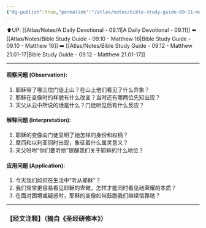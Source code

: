```yaml
---
{"dg-publish":true,"permalink":"/atlas/notes/bible-study-guide-09-11-matthew-17-01-13/"}
---
```


⬆️UP: [[Atlas/Notes/A Daily Devotional - 09.11\|A Daily Devotional - 09.11]]
⬅️ [[Atlas/Notes/Bible Study Guide - 09.10 - Matthew 16\|Bible Study Guide - 09.10 - Matthew 16]]
➡️ [[Atlas/Notes/Bible Study Guide - 09.12 - Matthew 21.01-17\|Bible Study Guide - 09.12 - Matthew 21.01-17]] 

---

#### 观察问题 (Observation):

1. 耶稣带了哪三位门徒上山？在山上他们看见了什么异象？
2. 耶稣在变像时的样貌有什么改变？当时还有哪两位先知出现？
3. 天父从云中所说的话是什么？门徒听见后有什么反应？

#### 解释问题 (Interpretation):

1. 耶稣的变像向门徒显明了祂怎样的身份和权柄？
2. 摩西和以利亚同时出现，象征着什么属灵意义？
3. 天父吩咐“你们要听他”提醒我们关于耶稣的什么地位？

#### 应用问题 (Application):

1. 今天我们如何在生活中“听从耶稣”？
2. 我们常常更容易看见耶稣的卑微，怎样才能同时看见祂荣耀的本质？
3. 在面对困境或疑惑时，耶稣的变像如何鼓励我们继续信靠祂？


---
### 【经文注释】（摘自《圣经研修本》）


